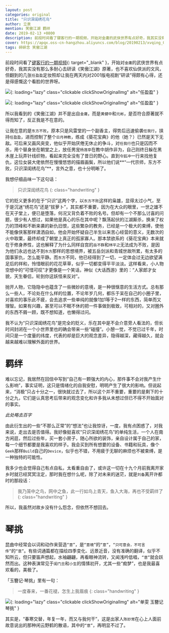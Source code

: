 ```yaml
---
layout: post
categories: original
title: "只识深闺绣花鸟"
author: 立泉
mention: 笑傲江湖 羁绊
date: 2019-02-13 +0800
description: 前段时间看了键客行的一期视频，开始对金庸的武侠世界有点好奇，我其实没有那么多耐心去研读《笑傲江湖》原著，也不喜欢仙侠派的文风，但翻到的几张任盈盈定妆照却让我在两天内对2001版电视剧“研读”得颇有心得，还是得感慨这个看脸的世界呀。
cover: https://apqx.oss-cn-hangzhou.aliyuncs.com/blog/20190213/xvqing_02.jpg
tags: 碎碎念 笑傲江湖
---
```


前段时间看了[键客行的一期视频](https://www.bilibili.com/video/av14253687/){: target="_blank" }，开始对`金庸`的武侠世界有点好奇，我其实没有那么多耐心去研读《笑傲江湖》原著，也不喜欢仙侠派的文风，但翻到的几张`任盈盈`定妆照却让我在两天内对2001版电视剧“研读”得颇有心得，还是得感慨这个看脸的世界呀。

![](https://apqx.oss-cn-hangzhou.aliyuncs.com/blog/20190213/xvqing_01.jpg){: loading="lazy" class="clickable clickShowOriginalImg" alt="任盈盈" }

![](https://apqx.oss-cn-hangzhou.aliyuncs.com/blog/20190213/xvqing_02.jpg){: loading="lazy" class="clickable clickShowOriginalImg" alt="任盈盈" }

所以我看到的《笑傲江湖》并不是出自`金庸`，而是`黄健中`和`元彬`，是否符合原著就不得而知了，反正我是不在意的。

让我在意的是`东方不败`，原本只是风雷堂的一个副香主，得势后迅速偷袭`任我行`，挟持`任盈盈`，进而控制了整个`日月神教`，练成《葵花宝典》的他（她？）已然是天下无敌。可后来又画风突变，他似乎开始厌倦无休止的争斗，对`任我行`也只是囚而不杀，用个替身坐在朝堂之上，放任男宠`杨莲亭`在教中胡作非为，自己则终日躲在黑木崖上玩弄针线织物，看起来完全没有了昔日的野心。直到`令狐冲`一行来找他复仇，这位女装大佬依然在慢慢悠悠的描眉画鬓，所以他们说**“一代宗师，东方不败，只识深闺绣花鸟”**，言外之意，也十分明晰了。

我想仔细品味一下这句话：

> 只识深闺绣花鸟
{: class="handwriting" }

它的贬义更多的在于“只识”这两个字，以`东方不败`这样的枭雄，显得太过小气，至于是沉迷“绣花鸟”还是“拔萝卜”，其实都不重要，因为在大众的眼里，一世之雄不在天子堂上，便已是堕落，何况又背负着不败的名号。但却有一个不那么讨喜的问题，很少有人想过，如果他是真心的乐在其中呢？飘荡起伏的江湖厮杀，换来了权力的顶峰和不断来袭的新仇旧恨，这些繁杂的教务，已经是一个极大的束缚，使他不能像侠客那样潇洒自如，他会开始怀疑自己半生以来苦心经营的意义，无数次的火中取栗，最终却成了朝堂上真正的孤家寡人。那本禁欲系的《葵花宝典》本来就在于修身养性，这也解释了为什么同样自宫的`岳不群`和`林平之`无法成为不败，是因为他们永远也达不到`东方`那样的思想境界，被五岳剑派和青城世故所累，有太多的国事家仇，怎么能平静。而`东方`不同，他已经得到了一切，一定体会过无边欲望满足后的祥和，怜惜眼前的花花草草，似乎一切都变得平平淡淡。这样看来，小人物空想中的“可惜可叹”才更像是一个笑话，神似《大话西游》里的：“人家郎才女貌，天生眷侣，轮到你这妖怪来反对”。

抛开人物，它隐隐中也蕴含了一些微妙的意境，是一种很惬意的生活方式。总有那么一些人，不论处在什么样的位置，不论年岁几何，都乐于呆在自己的小圈子里，对喜欢的事乐此不疲，会去追求一些单纯的就像1加1等于2一样的东西，简单而又理智。如果有兴趣，甚至可以不眠不休的把一件事做到极致，可相对的，又对圈外的东西不屑一顾，既不想知道，也懒得过问。

我不认为“只识深闺绣花鸟”是完全的贬义，乐在其中是不会介意旁人看法的，但长时间封闭在一个小世界里也的确会带来一些“碰撞”。小憩一觉，不觉已过千年，时间只是一个度量的纬度，代表的却是巨大的观念差异，隐得越深，藏得越久，就会越来越难以理解外面的世界。

# 羁绊

难以忘记，我居然在回信中写到“自己有一颗强大的内心，那件事不会对我产生什么影响”，事实证明，这只是情绪化的自我安慰，明明产生了很大的影响。但说起来，“消极”只占十分之一，很快就过去了，所以这个并不重要，重要的是剩下的十分之九，它们是认真思考后带来的观念变化和许多我从未想过但已不得不开始面对的事实。

*此处略去百字*

由此衍生出的一些“不那么正常”的“想法”也让我惊讶，一度，我有点困惑了，对我来说，走出去是否值得。我好像挺喜欢“只识深闺绣花鸟”的单纯生活，一个人在南方闲逛，然后过些年，买一套小房子，随心所欲的装饰，亲自设计属于自己的家，每一个细节都要是我喜欢的样子。我会买到所有想要的设备、书籍和玩具，像个`Geek`那样`Build`自己的`Device`，似乎也不错，不用疲于无聊的麻烦也不被束缚，是一种独特的可能性。

我多少也会觉得自己有点自私，太看重自由了，或许这一切在十九个月前我离开家乡时就已经冥冥注定，那时我在想什么呢，除了对未来的迷茫，就是`刘备`离开许都时的那段话：

> 我乃笼中之鸟，网中之鱼，此一行如鸟上青天，鱼入大海，再也不受羁绊了
{: class="handwriting" }

所以，我虽然对故乡没有什么怨念，但依然不想回去。

# 琴挑

昆曲中经常会以词和动作来营造`“意”`，是`“意境”`的`“意”`，`“只可意会，不可言传”`的`“意”`。有些词通篇都在描绘四季变化、远景近音，没有准确的翻译，似乎不知所云，但只要笛声想起，水袖翩翩，再看眼神流转，又闻浅吟低唱，`“意”`就会跃然而出。这种表演常见于`闺门旦`和`小生`的情愫初开，尤其一些“痴梦”，也是我最喜欢看的，美极了。

「玉簪记·琴挑」里有一句：

> 一度春来，一番花褪，怎生上我眉痕
{: class="handwriting" }

![](https://apqx.oss-cn-hangzhou.aliyuncs.com/blog/20190213/shanwen_yuzanji_2018_thumb.jpg){: loading="lazy" class="clickable clickShowOriginalImg" alt="单雯 玉簪记 琴挑" }

其实是，“春寒交替，年复一年，而又与我何干”，这是出家人`陈妙常`在心上人面前故意说出的那种闲云野鹤的散语，其中的`“意”`，再明显不过了。